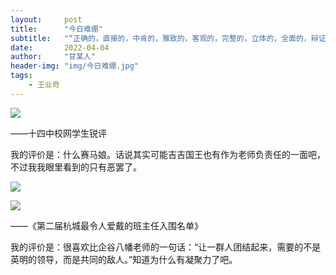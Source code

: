 ```yaml
---
layout:     post
title:      "今日难绷"
subtitle:   "“正确的，直接的，中肯的，雅致的，客观的，完整的，立体的，全面的，辩证的，形而上学的，雅俗共赏的，一针见血的，直击要害的，错误的，间接的，虚假的，庸俗的，主观的，残缺的，平面的，片面的，孤立的，辩证法的，雅俗之分的，离题万里的，不痛不痒的，针对性的，创造性的，发散性的，具有独特意义的，神中神的，cjb的，我爹的，满昏的，0昏的，4001的，出生的，古神的，逆天的，原神的，数一数二的，烧鸡的，hkd的，lkd的，低能的，ntr的，纯爱的，南通的，铝铜的，同性的，异性的，泛性的，无性的，性无能的，没有教养的，没有底线的，没有后备隐藏能源的，铁血的，冷血的，热血的。”——贴吧"
date:       2022-04-04
author:     "甘某人"
header-img: "img/今日难绷.jpg"
tags:
    - 王业奇
---
```


![](https://s1.ax1x.com/2023/04/03/pphHPIO.png)

——十四中校网学生锐评

我的评价是：什么赛马娘。话说其实可能吉吉国王也有作为老师负责任的一面吧，不过我我眼里看到的只有恶罢了。

![](https://s1.ax1x.com/2023/04/03/pphHFiD.png)

![](https://s1.ax1x.com/2023/04/03/pphHkJe.png)

——《第二届杭城最令人爱戴的班主任入围名单》

我的评价是：很喜欢比企谷八幡老师的一句话：“让一群人团结起来，需要的不是英明的领导，而是共同的敌人。”知道为什么有凝聚力了吧。